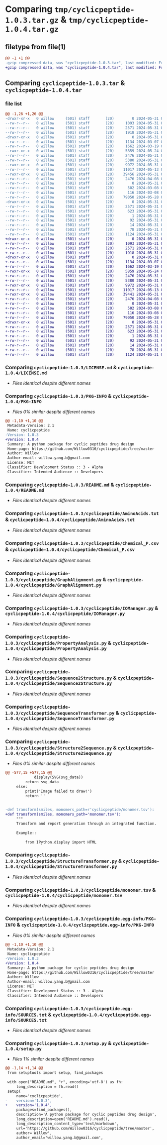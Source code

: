 # Comparing `tmp/cyclicpeptide-1.0.3.tar.gz` & `tmp/cyclicpeptide-1.0.4.tar.gz`

## filetype from file(1)

```diff
@@ -1 +1 @@
-gzip compressed data, was "cyclicpeptide-1.0.3.tar", last modified: Fri May 31 06:58:17 2024, max compression
+gzip compressed data, was "cyclicpeptide-1.0.4.tar", last modified: Fri May 31 06:59:41 2024, max compression
```

## Comparing `cyclicpeptide-1.0.3.tar` & `cyclicpeptide-1.0.4.tar`

### file list

```diff
@@ -1,26 +1,26 @@
-drwxr-xr-x   0 willow     (501) staff       (20)        0 2024-05-31 06:58:17.004096 cyclicpeptide-1.0.3/
--rw-r--r--   0 willow     (501) staff       (20)     1093 2024-05-31 02:24:37.000000 cyclicpeptide-1.0.3/LICENSE.md
--rw-r--r--   0 willow     (501) staff       (20)     2571 2024-05-31 06:58:17.004024 cyclicpeptide-1.0.3/PKG-INFO
--rw-r--r--   0 willow     (501) staff       (20)     1918 2024-05-31 03:28:51.000000 cyclicpeptide-1.0.3/README.md
-drwxr-xr-x   0 willow     (501) staff       (20)        0 2024-05-31 06:58:17.002242 cyclicpeptide-1.0.3/cyclicpeptide/
--rw-r--r--   0 willow     (501) staff       (20)     1134 2024-03-07 07:35:40.000000 cyclicpeptide-1.0.3/cyclicpeptide/AminoAcids.txt
--rw-r--r--   0 willow     (501) staff       (20)     1662 2024-03-19 07:31:14.000000 cyclicpeptide-1.0.3/cyclicpeptide/Chemical_P.csv
--rwxr-xr-x   0 willow     (501) staff       (20)     5859 2024-05-24 07:25:18.000000 cyclicpeptide-1.0.3/cyclicpeptide/GraphAlignment.py
--rw-r--r--   0 willow     (501) staff       (20)     2476 2024-05-31 06:42:27.000000 cyclicpeptide-1.0.3/cyclicpeptide/IOManager.py
--rw-r--r--   0 willow     (501) staff       (20)     5380 2024-05-31 03:39:15.000000 cyclicpeptide-1.0.3/cyclicpeptide/PropertyAnalysis.py
--rwxr-xr-x   0 willow     (501) staff       (20)     9972 2024-05-31 06:52:09.000000 cyclicpeptide-1.0.3/cyclicpeptide/Sequence2Structure.py
--rw-r--r--   0 willow     (501) staff       (20)    11017 2024-05-13 03:22:59.000000 cyclicpeptide-1.0.3/cyclicpeptide/SequenceTransformer.py
--rwxr-xr-x   0 willow     (501) staff       (20)    39456 2024-05-31 06:52:29.000000 cyclicpeptide-1.0.3/cyclicpeptide/Structure2Sequence.py
--rw-r--r--   0 willow     (501) staff       (20)     2476 2024-04-08 03:27:53.000000 cyclicpeptide-1.0.3/cyclicpeptide/StructureTransformer.py
--rw-r--r--   0 willow     (501) staff       (20)        0 2024-05-31 02:15:42.000000 cyclicpeptide-1.0.3/cyclicpeptide/__init__.py
--rw-r--r--   0 willow     (501) staff       (20)      502 2024-03-08 01:11:36.000000 cyclicpeptide-1.0.3/cyclicpeptide/aa_smiles.txt
--rw-r--r--   0 willow     (501) staff       (20)      116 2024-03-08 01:12:56.000000 cyclicpeptide-1.0.3/cyclicpeptide/aas.txt
--rw-r--r--   0 willow     (501) staff       (20)    79050 2024-05-28 02:09:41.000000 cyclicpeptide-1.0.3/cyclicpeptide/monomer.tsv
-drwxr-xr-x   0 willow     (501) staff       (20)        0 2024-05-31 06:58:17.003740 cyclicpeptide-1.0.3/cyclicpeptide.egg-info/
--rw-r--r--   0 willow     (501) staff       (20)     2571 2024-05-31 06:58:16.000000 cyclicpeptide-1.0.3/cyclicpeptide.egg-info/PKG-INFO
--rw-r--r--   0 willow     (501) staff       (20)      623 2024-05-31 06:58:16.000000 cyclicpeptide-1.0.3/cyclicpeptide.egg-info/SOURCES.txt
--rw-r--r--   0 willow     (501) staff       (20)        1 2024-05-31 06:58:16.000000 cyclicpeptide-1.0.3/cyclicpeptide.egg-info/dependency_links.txt
--rw-r--r--   0 willow     (501) staff       (20)       92 2024-05-31 06:58:16.000000 cyclicpeptide-1.0.3/cyclicpeptide.egg-info/requires.txt
--rw-r--r--   0 willow     (501) staff       (20)       14 2024-05-31 06:58:16.000000 cyclicpeptide-1.0.3/cyclicpeptide.egg-info/top_level.txt
--rw-r--r--   0 willow     (501) staff       (20)       78 2024-05-31 06:58:17.004350 cyclicpeptide-1.0.3/setup.cfg
--rw-r--r--   0 willow     (501) staff       (20)     1124 2024-05-31 06:57:47.000000 cyclicpeptide-1.0.3/setup.py
+drwxr-xr-x   0 willow     (501) staff       (20)        0 2024-05-31 06:59:41.380603 cyclicpeptide-1.0.4/
+-rw-r--r--   0 willow     (501) staff       (20)     1093 2024-05-31 02:24:37.000000 cyclicpeptide-1.0.4/LICENSE.md
+-rw-r--r--   0 willow     (501) staff       (20)     2571 2024-05-31 06:59:41.380541 cyclicpeptide-1.0.4/PKG-INFO
+-rw-r--r--   0 willow     (501) staff       (20)     1918 2024-05-31 03:28:51.000000 cyclicpeptide-1.0.4/README.md
+drwxr-xr-x   0 willow     (501) staff       (20)        0 2024-05-31 06:59:41.378855 cyclicpeptide-1.0.4/cyclicpeptide/
+-rw-r--r--   0 willow     (501) staff       (20)     1134 2024-03-07 07:35:40.000000 cyclicpeptide-1.0.4/cyclicpeptide/AminoAcids.txt
+-rw-r--r--   0 willow     (501) staff       (20)     1662 2024-03-19 07:31:14.000000 cyclicpeptide-1.0.4/cyclicpeptide/Chemical_P.csv
+-rwxr-xr-x   0 willow     (501) staff       (20)     5859 2024-05-24 07:25:18.000000 cyclicpeptide-1.0.4/cyclicpeptide/GraphAlignment.py
+-rw-r--r--   0 willow     (501) staff       (20)     2476 2024-05-31 06:42:27.000000 cyclicpeptide-1.0.4/cyclicpeptide/IOManager.py
+-rw-r--r--   0 willow     (501) staff       (20)     5380 2024-05-31 03:39:15.000000 cyclicpeptide-1.0.4/cyclicpeptide/PropertyAnalysis.py
+-rwxr-xr-x   0 willow     (501) staff       (20)     9972 2024-05-31 06:52:09.000000 cyclicpeptide-1.0.4/cyclicpeptide/Sequence2Structure.py
+-rw-r--r--   0 willow     (501) staff       (20)    11017 2024-05-13 03:22:59.000000 cyclicpeptide-1.0.4/cyclicpeptide/SequenceTransformer.py
+-rwxr-xr-x   0 willow     (501) staff       (20)    39441 2024-05-31 06:59:27.000000 cyclicpeptide-1.0.4/cyclicpeptide/Structure2Sequence.py
+-rw-r--r--   0 willow     (501) staff       (20)     2476 2024-04-08 03:27:53.000000 cyclicpeptide-1.0.4/cyclicpeptide/StructureTransformer.py
+-rw-r--r--   0 willow     (501) staff       (20)        0 2024-05-31 02:15:42.000000 cyclicpeptide-1.0.4/cyclicpeptide/__init__.py
+-rw-r--r--   0 willow     (501) staff       (20)      502 2024-03-08 01:11:36.000000 cyclicpeptide-1.0.4/cyclicpeptide/aa_smiles.txt
+-rw-r--r--   0 willow     (501) staff       (20)      116 2024-03-08 01:12:56.000000 cyclicpeptide-1.0.4/cyclicpeptide/aas.txt
+-rw-r--r--   0 willow     (501) staff       (20)    79050 2024-05-28 02:09:41.000000 cyclicpeptide-1.0.4/cyclicpeptide/monomer.tsv
+drwxr-xr-x   0 willow     (501) staff       (20)        0 2024-05-31 06:59:41.380302 cyclicpeptide-1.0.4/cyclicpeptide.egg-info/
+-rw-r--r--   0 willow     (501) staff       (20)     2571 2024-05-31 06:59:41.000000 cyclicpeptide-1.0.4/cyclicpeptide.egg-info/PKG-INFO
+-rw-r--r--   0 willow     (501) staff       (20)      623 2024-05-31 06:59:41.000000 cyclicpeptide-1.0.4/cyclicpeptide.egg-info/SOURCES.txt
+-rw-r--r--   0 willow     (501) staff       (20)        1 2024-05-31 06:59:41.000000 cyclicpeptide-1.0.4/cyclicpeptide.egg-info/dependency_links.txt
+-rw-r--r--   0 willow     (501) staff       (20)       92 2024-05-31 06:59:41.000000 cyclicpeptide-1.0.4/cyclicpeptide.egg-info/requires.txt
+-rw-r--r--   0 willow     (501) staff       (20)       14 2024-05-31 06:59:41.000000 cyclicpeptide-1.0.4/cyclicpeptide.egg-info/top_level.txt
+-rw-r--r--   0 willow     (501) staff       (20)       78 2024-05-31 06:59:41.380827 cyclicpeptide-1.0.4/setup.cfg
+-rw-r--r--   0 willow     (501) staff       (20)     1124 2024-05-31 06:59:37.000000 cyclicpeptide-1.0.4/setup.py
```

### Comparing `cyclicpeptide-1.0.3/LICENSE.md` & `cyclicpeptide-1.0.4/LICENSE.md`

 * *Files identical despite different names*

### Comparing `cyclicpeptide-1.0.3/PKG-INFO` & `cyclicpeptide-1.0.4/PKG-INFO`

 * *Files 0% similar despite different names*

```diff
@@ -1,10 +1,10 @@
 Metadata-Version: 2.1
 Name: cyclicpeptide
-Version: 1.0.3
+Version: 1.0.4
 Summary: A python package for cyclic peptides drug design
 Home-page: https://github.com/Willow0316/cyclicpeptide/tree/master
 Author: Willow
 Author-email: willow.yang.b@gmail.com
 License: MIT
 Classifier: Development Status :: 3 - Alpha
 Classifier: Intended Audience :: Developers
```

### Comparing `cyclicpeptide-1.0.3/README.md` & `cyclicpeptide-1.0.4/README.md`

 * *Files identical despite different names*

### Comparing `cyclicpeptide-1.0.3/cyclicpeptide/AminoAcids.txt` & `cyclicpeptide-1.0.4/cyclicpeptide/AminoAcids.txt`

 * *Files identical despite different names*

### Comparing `cyclicpeptide-1.0.3/cyclicpeptide/Chemical_P.csv` & `cyclicpeptide-1.0.4/cyclicpeptide/Chemical_P.csv`

 * *Files identical despite different names*

### Comparing `cyclicpeptide-1.0.3/cyclicpeptide/GraphAlignment.py` & `cyclicpeptide-1.0.4/cyclicpeptide/GraphAlignment.py`

 * *Files identical despite different names*

### Comparing `cyclicpeptide-1.0.3/cyclicpeptide/IOManager.py` & `cyclicpeptide-1.0.4/cyclicpeptide/IOManager.py`

 * *Files identical despite different names*

### Comparing `cyclicpeptide-1.0.3/cyclicpeptide/PropertyAnalysis.py` & `cyclicpeptide-1.0.4/cyclicpeptide/PropertyAnalysis.py`

 * *Files identical despite different names*

### Comparing `cyclicpeptide-1.0.3/cyclicpeptide/Sequence2Structure.py` & `cyclicpeptide-1.0.4/cyclicpeptide/Sequence2Structure.py`

 * *Files identical despite different names*

### Comparing `cyclicpeptide-1.0.3/cyclicpeptide/SequenceTransformer.py` & `cyclicpeptide-1.0.4/cyclicpeptide/SequenceTransformer.py`

 * *Files identical despite different names*

### Comparing `cyclicpeptide-1.0.3/cyclicpeptide/Structure2Sequence.py` & `cyclicpeptide-1.0.4/cyclicpeptide/Structure2Sequence.py`

 * *Files 0% similar despite different names*

```diff
@@ -577,15 +577,15 @@
             display(SVG(svg_data))
         return svg_data
     else:
         print('Image failed to draw!')
         return ''
 
 
-def transform(smiles, monomers_path=r'cyclicpeptide/monomer.tsv'):
+def transform(smiles, monomers_path='monomer.tsv'):
     """
     Transform and report generation through an integrated function.
     
     Example::
 
         from IPython.display import HTML
```

### Comparing `cyclicpeptide-1.0.3/cyclicpeptide/StructureTransformer.py` & `cyclicpeptide-1.0.4/cyclicpeptide/StructureTransformer.py`

 * *Files identical despite different names*

### Comparing `cyclicpeptide-1.0.3/cyclicpeptide/monomer.tsv` & `cyclicpeptide-1.0.4/cyclicpeptide/monomer.tsv`

 * *Files identical despite different names*

### Comparing `cyclicpeptide-1.0.3/cyclicpeptide.egg-info/PKG-INFO` & `cyclicpeptide-1.0.4/cyclicpeptide.egg-info/PKG-INFO`

 * *Files 0% similar despite different names*

```diff
@@ -1,10 +1,10 @@
 Metadata-Version: 2.1
 Name: cyclicpeptide
-Version: 1.0.3
+Version: 1.0.4
 Summary: A python package for cyclic peptides drug design
 Home-page: https://github.com/Willow0316/cyclicpeptide/tree/master
 Author: Willow
 Author-email: willow.yang.b@gmail.com
 License: MIT
 Classifier: Development Status :: 3 - Alpha
 Classifier: Intended Audience :: Developers
```

### Comparing `cyclicpeptide-1.0.3/cyclicpeptide.egg-info/SOURCES.txt` & `cyclicpeptide-1.0.4/cyclicpeptide.egg-info/SOURCES.txt`

 * *Files identical despite different names*

### Comparing `cyclicpeptide-1.0.3/setup.py` & `cyclicpeptide-1.0.4/setup.py`

 * *Files 1% similar despite different names*

```diff
@@ -1,14 +1,14 @@
 from setuptools import setup, find_packages
 
 with open("README.md", "r", encoding='utf-8') as fh:
     long_description = fh.read()
 setup(
     name='cyclicpeptide',
-    version='1.0.3',
+    version='1.0.4',
     packages=find_packages(),
     description='A python package for cyclic peptides drug design',
     long_description=open('README.md').read(),
     long_description_content_type='text/markdown',
     url='https://github.com/Willow0316/cyclicpeptide/tree/master',
     author='Willow',
     author_email='willow.yang.b@gmail.com',
```

